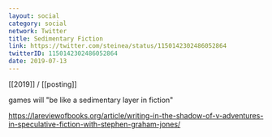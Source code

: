 ```yaml
---
layout: social
category: social
network: Twitter
title: Sedimentary Fiction
link: https://twitter.com/steinea/status/1150142302486052864
twitterID: 1150142302486052864
date: 2019-07-13
---
```


[[2019]] / [[posting]]

games will "be like a sedimentary layer in fiction"

<https://lareviewofbooks.org/article/writing-in-the-shadow-of-v-adventures-in-speculative-fiction-with-stephen-graham-jones/>
